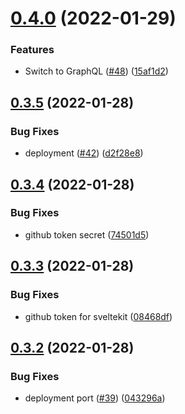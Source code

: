 # [0.4.0](https://github.com/EddieHubCommunity/good-first-issue-finder/compare/v0.3.5...v0.4.0) (2022-01-29)


### Features

* Switch to GraphQL ([#48](https://github.com/EddieHubCommunity/good-first-issue-finder/issues/48)) ([15af1d2](https://github.com/EddieHubCommunity/good-first-issue-finder/commit/15af1d2767304e5a6086d89f0988937abc4ad899))



## [0.3.5](https://github.com/EddieHubCommunity/good-first-issue-finder/compare/v0.3.4...v0.3.5) (2022-01-28)


### Bug Fixes

* deployment ([#42](https://github.com/EddieHubCommunity/good-first-issue-finder/issues/42)) ([d2f28e8](https://github.com/EddieHubCommunity/good-first-issue-finder/commit/d2f28e8905b2607e56ad1c0bb5da8b168347257c))



## [0.3.4](https://github.com/EddieHubCommunity/good-first-issue-finder/compare/v0.3.3...v0.3.4) (2022-01-28)


### Bug Fixes

* github token secret ([74501d5](https://github.com/EddieHubCommunity/good-first-issue-finder/commit/74501d5ed5fb9560267772e5b2754ece7983f9f5))



## [0.3.3](https://github.com/EddieHubCommunity/good-first-issue-finder/compare/v0.3.2...v0.3.3) (2022-01-28)


### Bug Fixes

* github token for sveltekit ([08468df](https://github.com/EddieHubCommunity/good-first-issue-finder/commit/08468dfcc16dafcd8e13ef5316f6636a1c773935))



## [0.3.2](https://github.com/EddieHubCommunity/good-first-issue-finder/compare/v0.3.1...v0.3.2) (2022-01-28)


### Bug Fixes

* deployment port ([#39](https://github.com/EddieHubCommunity/good-first-issue-finder/issues/39)) ([043296a](https://github.com/EddieHubCommunity/good-first-issue-finder/commit/043296a9fea7c743d1ff437e8354dc4c4380666e))



